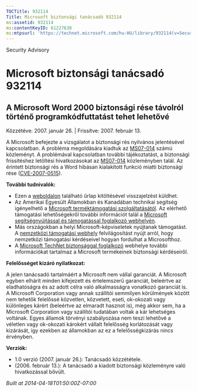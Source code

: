 ```yaml
---
TOCTitle: 932114
Title: Microsoft biztonsági tanácsadó 932114
ms:assetid: 932114
ms:contentKeyID: 61227638
ms:mtpsurl: 'https://technet.microsoft.com/hu-HU/library/932114(v=Security.10)'
---
```


Security Advisory

Microsoft biztonsági tanácsadó 932114
=====================================

A Microsoft Word 2000 biztonsági rése távolról történő programkódfuttatást tehet lehetővé
-----------------------------------------------------------------------------------------

Közzétéve: 2007. január 26. | Frissítve: 2007. február 13.

A Microsoft befejezte a vizsgálatot a biztonsági rés nyilvános jelentésével kapcsolatban. A probléma megoldására kiadtuk az [MS07-014](http://technet.microsoft.com/security/bulletin/ms07-014) számú közleményt. A problémával kapcsolatban további tájékoztatást, a biztonsági frissítéshez letöltési hivatkozásokat az [MS07-014](http://technet.microsoft.com/security/bulletin/ms07-014) közleményben talál. Az érintett biztonsági rés a Word hibásan kialakított funkció miatti biztonsági rése ([CVE-2007-0515](http://www.cve.mitre.org/cgi-bin/cvename.cgi?name=cve-2007-0515)).

**További tudnivalók:**

-   Ezen a [weboldalon](https://support.microsoft.com/common/survey.aspx?scid=sw;en;1257&amp;showpage=1&amp;ws=technet&amp;sd=tech) található űrlap kitöltésével visszajelzést küldhet.
-   Az Amerikai Egyesült Államokban és Kanadában technikai segítség igényelhető a [Microsoft terméktámogatási szolgáltatásától](http://go.microsoft.com/fwlink/?linkid=21131). Az elérhető támogatási lehetőségekről további információt talál a [Microsoft segítségnyújtással és támogatással foglalkozó webhelyén](http://support.microsoft.com/).
-   Más országokban a helyi Microsoft-képviseletek nyújtanak támogatást. A [nemzetközi támogatási webhely](http://go.microsoft.com/fwlink/?linkid=21155) felvilágosítást nyújt arról, hogy nemzetközi támogatási kérdéseivel hogyan fordulhat a Microsofthoz.
-   A [Microsoft TechNet biztonsággal foglalkozó](http://go.microsoft.com/fwlink/?linkid=21132) webhelye további információkat tartalmaz a Microsoft termékeinek biztonsági kérdéseiről.

**Felelősséget kizáró nyilatkozat:**

A jelen tanácsadó tartalmáért a Microsoft nem vállal garanciát. A Microsoft egyben elhárít minden kifejezett és értelemszerű garanciát, beleértve az eladhatóságra és az adott célra való alkalmasságra vonatkozó garanciát is. A Microsoft Corporation vagy annak szállítói semmilyen körülmények között nem tehetők felelőssé közvetlen, közvetett, eseti, ok-okozati vagy különleges kárért (beleértve az elmaradt hasznot is), még akkor sem, ha a Microsoft Corporation vagy szállítói tudatában voltak a kár lehetséges voltának. Egyes államok törvényi szabályozása nem teszi lehetővé a véletlen vagy ok-okozati károkért vállalt felelősség korlátozását vagy kizárását, így ezekben az államokban az ez a felelősségkizárás nincs érvényben.

**Verziók:**

-   1.0 verzió (2007. január 26.): Tanácsadó közzététele.
-   (2006. február 13.): A tanácsadó a kiadott biztonsági közleményre való hivatkozással bővült.

*Built at 2014-04-18T01:50:00Z-07:00*
